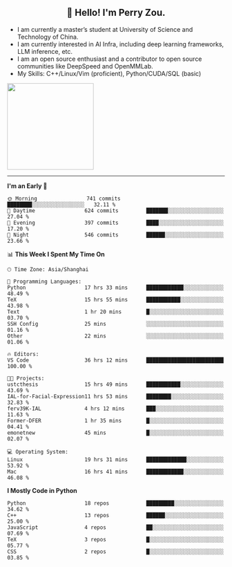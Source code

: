 <h2 align="center">👋 Hello! I'm Perry Zou.</h2>

- I am currently a master’s student at University of Science and Technology of China.
- I am currently interested in AI Infra, including deep learning frameworks, LLM inference, etc.
- I am an open source enthusiast and a contributor to open source communities like DeepSpeed and OpenMMLab.
- My Skills: C++/Linux/Vim (proficient), Python/CUDA/SQL (basic)

<img height=200 align="center" src="https://github-readme-stats.vercel.app/api?username=zonepg" />

-------

<!--START_SECTION:waka-->
**I'm an Early 🐤** 

```text
🌞 Morning                741 commits         ████████░░░░░░░░░░░░░░░░░   32.11 % 
🌆 Daytime                624 commits         ███████░░░░░░░░░░░░░░░░░░   27.04 % 
🌃 Evening                397 commits         ████░░░░░░░░░░░░░░░░░░░░░   17.20 % 
🌙 Night                  546 commits         ██████░░░░░░░░░░░░░░░░░░░   23.66 % 
```


📊 **This Week I Spent My Time On** 

```text
🕑︎ Time Zone: Asia/Shanghai

💬 Programming Languages: 
Python                   17 hrs 33 mins      ████████████░░░░░░░░░░░░░   48.49 % 
TeX                      15 hrs 55 mins      ███████████░░░░░░░░░░░░░░   43.98 % 
Text                     1 hr 20 mins        █░░░░░░░░░░░░░░░░░░░░░░░░   03.70 % 
SSH Config               25 mins             ░░░░░░░░░░░░░░░░░░░░░░░░░   01.16 % 
Other                    22 mins             ░░░░░░░░░░░░░░░░░░░░░░░░░   01.06 % 

🔥 Editors: 
VS Code                  36 hrs 12 mins      █████████████████████████   100.00 % 

🐱‍💻 Projects: 
ustcthesis               15 hrs 49 mins      ███████████░░░░░░░░░░░░░░   43.69 % 
IAL-for-Facial-Expression11 hrs 53 mins      ████████░░░░░░░░░░░░░░░░░   32.83 % 
ferv39K-IAL              4 hrs 12 mins       ███░░░░░░░░░░░░░░░░░░░░░░   11.63 % 
Former-DFER              1 hr 35 mins        █░░░░░░░░░░░░░░░░░░░░░░░░   04.41 % 
emonetnew                45 mins             █░░░░░░░░░░░░░░░░░░░░░░░░   02.07 % 

💻 Operating System: 
Linux                    19 hrs 31 mins      █████████████░░░░░░░░░░░░   53.92 % 
Mac                      16 hrs 41 mins      ████████████░░░░░░░░░░░░░   46.08 % 
```

**I Mostly Code in Python** 

```text
Python                   18 repos            █████████░░░░░░░░░░░░░░░░   34.62 % 
C++                      13 repos            ██████░░░░░░░░░░░░░░░░░░░   25.00 % 
JavaScript               4 repos             ██░░░░░░░░░░░░░░░░░░░░░░░   07.69 % 
TeX                      3 repos             █░░░░░░░░░░░░░░░░░░░░░░░░   05.77 % 
CSS                      2 repos             █░░░░░░░░░░░░░░░░░░░░░░░░   03.85 % 
```




<!--END_SECTION:waka-->
